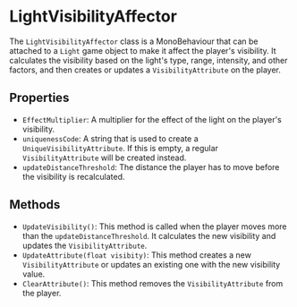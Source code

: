 # LightVisibilityAffector

The `LightVisibilityAffector` class is a MonoBehaviour that can be attached to a `Light` game object to make it affect the player's visibility. It calculates the visibility based on the light's type, range, intensity, and other factors, and then creates or updates a `VisibilityAttribute` on the player.

## Properties

-   `EffectMultiplier`: A multiplier for the effect of the light on the player's visibility.
-   `uniquenessCode`: A string that is used to create a `UniqueVisibilityAttribute`. If this is empty, a regular `VisibilityAttribute` will be created instead.
-   `updateDistanceThreshold`: The distance the player has to move before the visibility is recalculated.

## Methods

-   `UpdateVisibility()`: This method is called when the player moves more than the `updateDistanceThreshold`. It calculates the new visibility and updates the `VisibilityAttribute`.
-   `UpdateAttribute(float visibity)`: This method creates a new `VisibilityAttribute` or updates an existing one with the new visibility value.
-   `ClearAttribute()`: This method removes the `VisibilityAttribute` from the player.
